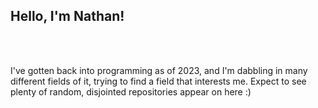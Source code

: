 ## Hello, I'm Nathan!

<br><br>

I've gotten back into programming as of 2023, and I'm dabbling in many different fields of it, trying to find a field that interests me. Expect to see plenty of random, disjointed repositories appear on here :)
